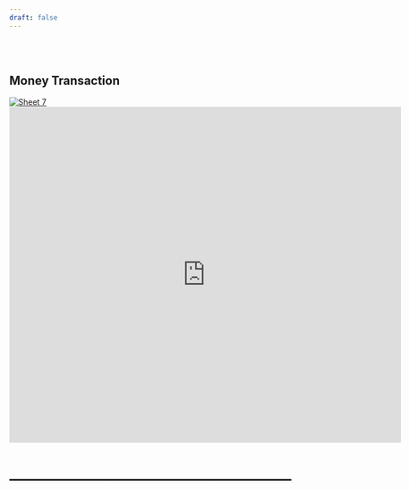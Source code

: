 ```yaml
---
draft: false
---
```


<br>
<br>

## Money Transaction

<div class='tableauPlaceholder' id='viz1621556742612' style='position: relative'><noscript><a href='#'><img alt='Sheet 7 ' src='https:&#47;&#47;public.tableau.com&#47;static&#47;images&#47;MC&#47;MC2_cc_loyal&#47;Sheet7&#47;1_rss.png' style='border: none' /></a></noscript><object class='tableauViz'  style='display:none;'><param name='host_url' value='https%3A%2F%2Fpublic.tableau.com%2F' /> <param name='embed_code_version' value='3' /> <param name='site_root' value='' /><param name='name' value='MC2_cc_loyal&#47;Sheet7' /><param name='tabs' value='no' /><param name='toolbar' value='yes' /><param name='static_image' value='https:&#47;&#47;public.tableau.com&#47;static&#47;images&#47;MC&#47;MC2_cc_loyal&#47;Sheet7&#47;1.png' /> <param name='animate_transition' value='yes' /><param name='display_static_image' value='yes' /><param name='display_spinner' value='yes' /><param name='display_overlay' value='yes' /><param name='display_count' value='yes' /><param name='language' value='en' /></object></div>                <script type='text/javascript'>                    var divElement = document.getElementById('viz1621556742612');                    var vizElement = divElement.getElementsByTagName('object')[0];                    vizElement.style.width='100%';vizElement.style.height=(divElement.offsetWidth*0.75)+'px';                    var scriptElement = document.createElement('script');                    scriptElement.src = 'https://public.tableau.com/javascripts/api/viz_v1.js';                    vizElement.parentNode.insertBefore(scriptElement, vizElement);                </script>

<iframe id="igraph" scrolling="no" style="border:none;" seamless="seamless" src="https://popular-location-loyalty.netlify.app/" height="600" width="700"></iframe>



<br>
<br>
<br>
<br>

<hr style="border:0.5px dashed black"> </hr>
